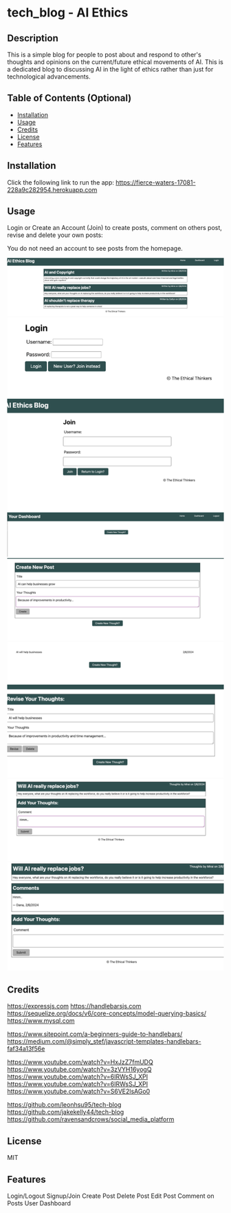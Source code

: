 # tech_blog - AI Ethics

## Description

This is a simple blog for people to post about and respond to other's thoughts and opinions on the current/future ethical movements of AI. This is a dedicated blog to discussing AI in the light of ethics rather than just for technological advancements.

## Table of Contents (Optional)


- [Installation](#installation)
- [Usage](#usage)
- [Credits](#credits)
- [License](#license)
- [Features](#features)

## Installation

Click the following link to run the app:
https://fierce-waters-17081-228a9c282954.herokuapp.com

## Usage

Login or Create an Account (Join) to create posts, comment on others post, revise and delete your own posts:

You do not need an account to see posts from the homepage.

![Homepage](images/homepage.png)
![Login](images/login.png)
![Signup](images/join.png)
![Empty Dashboard](images/dashboard-empty.png)
![Create Post](images/createPost.png)
![Dashboard with Post](images/dashboardwPost.png)
![Edit Post](images/editPost.png)
![Create Comment](images/createComment.png)
![Posted Comment](images/comment.png)

## Credits

https://expressjs.com
https://handlebarsjs.com
https://sequelize.org/docs/v6/core-concepts/model-querying-basics/
https://www.mysql.com

https://www.sitepoint.com/a-beginners-guide-to-handlebars/
https://medium.com/@simply_stef/javascript-templates-handlebars-faf34a13f56e

https://www.youtube.com/watch?v=HxJzZ7fmUDQ
https://www.youtube.com/watch?v=3zVYH16yogQ
https://www.youtube.com/watch?v=6IRWsSJ_XPI
https://www.youtube.com/watch?v=6IRWsSJ_XPI
https://www.youtube.com/watch?v=S6VE2lsAGo0

https://github.com/leonhsu95/tech-blog
https://github.com/jakekelly44/tech-blog
https://github.com/ravensandcrows/social_media_platform


## License

MIT

## Features

Login/Logout
Signup/Join
Create Post
Delete Post
Edit Post
Comment on Posts
User Dashboard
